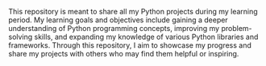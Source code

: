 This repository is meant to share all my Python projects during my learning period. My learning goals and objectives include gaining a deeper understanding of Python programming concepts, improving my problem-solving skills, and expanding my knowledge of various Python libraries and frameworks. Through this repository, I aim to showcase my progress and share my projects with others who may find them helpful or inspiring.
